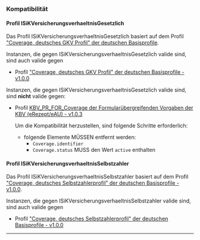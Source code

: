 ### Kompatibilität

#### Profil ISiKVersicherungsverhaeltnisGesetzlich

Das Profil ISiKVersicherungsverhaeltnisGesetzlich basiert auf dem Profil ["Coverage, deutsches GKV Profil" der deutschen Basisprofile](https://fhir.de/StructureDefinition/coverage-de-gkv). 

Instanzen, die gegen ISiKVersicherungsverhaeltnisGesetzlich valide sind, sind auch valide gegen
* Profil ["Coverage, deutsches GKV Profil" der deutschen Basisprofile - v1.0.0](https://fhir.de/StructureDefinition/coverage-de-gkv)
 
Instanzen, die gegen ISiKVersicherungsverhaeltnisGesetzlich valide sind, sind **nicht** valide gegen:
* Profil [KBV_PR_FOR_Coverage der Formularübergreifenden Vorgaben der KBV (eRezept/eAU) - v1.0.3](https://fhir.kbv.de/StructureDefinition/KBV_PR_FOR_Coverage)

  Um die Kompatibilität herzustellen, sind folgende Schritte erforderlich:
    * folgende Elemente MÜSSEN entfernt werden:
      * `Coverage.identifier`
      * `Coverage.status` MUSS den Wert `active` enthalten


#### Profil ISiKVersicherungsverhaeltnisSelbstzahler

Das Profil ISiKVersicherungsverhaeltnisSelbstzahler basiert auf dem Profil ["Coverage, deutsches Selbstzahlerprofil" der deutschen Basisprofile - v1.0.0](https://fhir.de/StructureDefinition/coverage-de-sel).

Instanzen, die gegen ISiKVersicherungsverhaeltnisSelbstzahler valide sind, sind auch valide gegen
* Profil ["Coverage, deutsches Selbstzahlerprofil" der deutschen Basisprofile - v1.0.0](https://fhir.de/StructureDefinition/coverage-de-sel)

---